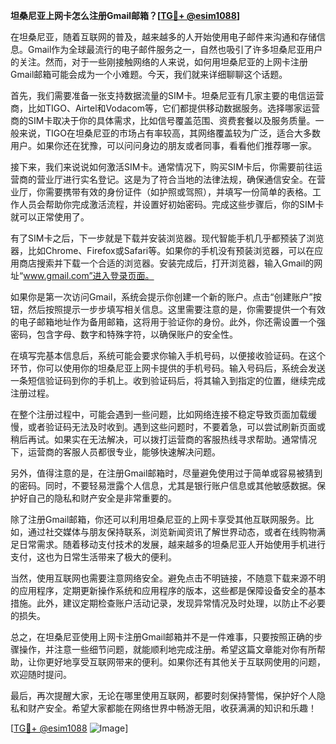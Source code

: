 **坦桑尼亚上网卡怎么注册Gmail邮箱？[[TG💪+ @esim1088](https://t.me/s/esim1088)]**

在坦桑尼亚，随着互联网的普及，越来越多的人开始使用电子邮件来沟通和存储信息。Gmail作为全球最流行的电子邮件服务之一，自然也吸引了许多坦桑尼亚用户的关注。然而，对于一些刚接触网络的人来说，如何用坦桑尼亚的上网卡注册Gmail邮箱可能会成为一个小难题。今天，我们就来详细聊聊这个话题。

首先，我们需要准备一张支持数据流量的SIM卡。坦桑尼亚有几家主要的电信运营商，比如TIGO、Airtel和Vodacom等，它们都提供移动数据服务。选择哪家运营商的SIM卡取决于你的具体需求，比如信号覆盖范围、资费套餐以及服务质量。一般来说，TIGO在坦桑尼亚的市场占有率较高，其网络覆盖较为广泛，适合大多数用户。如果你还在犹豫，可以问问身边的朋友或者同事，看看他们推荐哪一家。

接下来，我们来说说如何激活SIM卡。通常情况下，购买SIM卡后，你需要前往运营商的营业厅进行实名登记。这是为了符合当地的法律法规，确保通信安全。在营业厅，你需要携带有效的身份证件（如护照或驾照），并填写一份简单的表格。工作人员会帮助你完成激活流程，并设置好初始密码。完成这些步骤后，你的SIM卡就可以正常使用了。

有了SIM卡之后，下一步就是下载并安装浏览器。现代智能手机几乎都预装了浏览器，比如Chrome、Firefox或Safari等。如果你的手机没有预装浏览器，可以在应用商店搜索并下载一个合适的浏览器。安装完成后，打开浏览器，输入Gmail的网址“www.gmail.com”进入登录页面。

如果你是第一次访问Gmail，系统会提示你创建一个新的账户。点击“创建账户”按钮，然后按照提示一步步填写相关信息。这里需要注意的是，你需要提供一个有效的电子邮箱地址作为备用邮箱，这将用于验证你的身份。此外，你还需设置一个强密码，包含字母、数字和特殊字符，以确保账户的安全性。

在填写完基本信息后，系统可能会要求你输入手机号码，以便接收验证码。在这个环节，你可以使用你的坦桑尼亚上网卡提供的手机号码。输入号码后，系统会发送一条短信验证码到你的手机上。收到验证码后，将其输入到指定的位置，继续完成注册过程。

在整个注册过程中，可能会遇到一些问题，比如网络连接不稳定导致页面加载缓慢，或者验证码无法及时收到。遇到这些问题时，不要着急，可以尝试刷新页面或稍后再试。如果实在无法解决，可以拨打运营商的客服热线寻求帮助。通常情况下，运营商的客服人员都很专业，能够快速解决问题。

另外，值得注意的是，在注册Gmail邮箱时，尽量避免使用过于简单或容易被猜到的密码。同时，不要轻易泄露个人信息，尤其是银行账户信息或其他敏感数据。保护好自己的隐私和财产安全是非常重要的。

除了注册Gmail邮箱，你还可以利用坦桑尼亚的上网卡享受其他互联网服务。比如，通过社交媒体与朋友保持联系，浏览新闻资讯了解世界动态，或者在线购物满足日常需求。随着移动支付技术的发展，越来越多的坦桑尼亚人开始使用手机进行支付，这也为日常生活带来了极大的便利。

当然，使用互联网也需要注意网络安全。避免点击不明链接，不随意下载来源不明的应用程序，定期更新操作系统和应用程序的版本，这些都是保障设备安全的基本措施。此外，建议定期检查账户活动记录，发现异常情况及时处理，以防止不必要的损失。

总之，在坦桑尼亚使用上网卡注册Gmail邮箱并不是一件难事，只要按照正确的步骤操作，并注意一些细节问题，就能顺利地完成注册。希望这篇文章能对你有所帮助，让你更好地享受互联网带来的便利。如果你还有其他关于互联网使用的问题，欢迎随时提问。

最后，再次提醒大家，无论在哪里使用互联网，都要时刻保持警惕，保护好个人隐私和财产安全。希望大家都能在网络世界中畅游无阻，收获满满的知识和乐趣！

[[TG💪+ @esim1088](https://t.me/s/esim1088) ![Image](https://i.postimg.cc/4NQfJmqS/Snipaste-2025-05-13-00-14-12.png)]